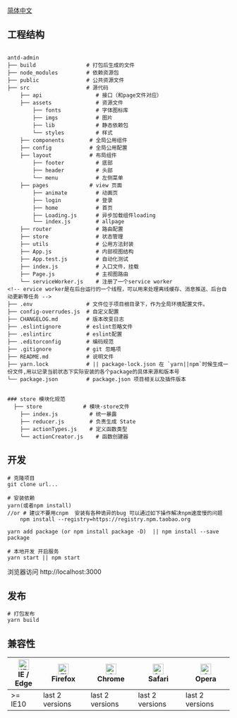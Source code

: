 [简体中文](./README.md)

## 工程结构
```bush

antd-admin
├── build                # 打包后生成的文件
├── node_modules         # 依赖资源包
├── public               # 公共资源文件
├── src                  # 源代码
    ├── api           	 	# 接口（和page文件对应）
    ├── assets           	# 资源文件
        ├── fonts           # 字体图标库
        ├── imgs            # 图片
        ├── lib             # 静态依赖包
        └── styles          # 样式
    ├── components        # 全局公用组件
    ├── config            # 全局公用配置
    ├── layout            # 布局组件
        ├── footer          # 底部
        ├── header          # 头部
        └── menu            # 左侧菜单
    ├── pages             # view 页面
        ├── animate         # 动画页
        ├── login           # 登录
        ├── home            # 首页
        ├── Loading.js      # 异步加载组件loading
        └── index.js        # allpage
    ├── router           	# 路由配置
    ├── store          	 	# 状态管理
    ├── utils         	 	# 公用方法封装
    ├── App.js           	# 内部视图结构
    ├── App.test.js      	# 自动化测试
    ├── index.js         	# 入口文件，挂载
    ├── Page.js          	# 主视图路由
    └── serviceWorker.js 	# 注册了一个service worker
<!-- ervice worker是在后台运行的一个线程，可以用来处理离线缓存、消息推送、后台自动更新等任务 -->
├── .env                 # 文件位于项目根目录下，作为全局环境配置文件。
├── config-overrudes.js  # 自定义配置
├── CHANGELOG.md         # 版本改变日志
├── .eslintignore        # eslint忽略文件
├── .eslintirc           # eslint配置
├── .editorconfig        # 编码规范
├── .gitignore           # git 忽略项
├── README.md            # 说明文件
├── yarn.lock            # || package-lock.json 在 `yarn||npm`时候生成一份文件,用以记录当前状态下实际安装的各个package的具体来源和版本号
└── package.json         # package.json 项目相关以及插件版本


### store 模块化规范
  ├── store         	# 模块-store文件
    ├── index.js      	  # 统一暴露
    ├── reducer.js        # 负责生成 State
    ├── actionTypes.js    # 定义函数类型
    └── actionCreator.js 	# 函数创建器
```

## 开发
    # 克隆项目
    git clone url...

    # 安装依赖
    yarn(或者npm install)
    //or # 建议不要用cnpm  安装有各种诡异的bug 可以通过如下操作解决npm速度慢的问题
		npm install --registry=https://registry.npm.taobao.org
		
    yarn add package (or npm install package -D)  || npm install --save package

    # 本地开发 开启服务
    yarn start || npm start

  浏览器访问 http://localhost:3000

## 发布
    # 打包发布
    yarn build 

## 兼容性

| [<img src="https://raw.githubusercontent.com/alrra/browser-logos/master/src/edge/edge_48x48.png" alt="IE / Edge" width="24px" height="24px" />](http://godban.github.io/browsers-support-badges/)</br>IE / Edge | [<img src="https://raw.githubusercontent.com/alrra/browser-logos/master/src/firefox/firefox_48x48.png" alt="Firefox" width="24px" height="24px" />](http://godban.github.io/browsers-support-badges/)</br>Firefox | [<img src="https://raw.githubusercontent.com/alrra/browser-logos/master/src/chrome/chrome_48x48.png" alt="Chrome" width="24px" height="24px" />](http://godban.github.io/browsers-support-badges/)</br>Chrome | [<img src="https://raw.githubusercontent.com/alrra/browser-logos/master/src/safari/safari_48x48.png" alt="Safari" width="24px" height="24px" />](http://godban.github.io/browsers-support-badges/)</br>Safari | [<img src="https://raw.githubusercontent.com/alrra/browser-logos/master/src/opera/opera_48x48.png" alt="Opera" width="24px" height="24px" />](http://godban.github.io/browsers-support-badges/)</br>Opera |
| --------- | --------- | --------- | --------- | --------- |
| >= IE10 | last 2 versions | last 2 versions | last 2 versions | last 2 versions

